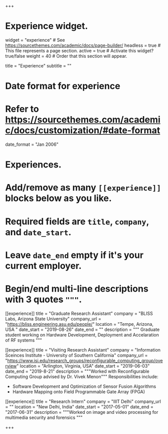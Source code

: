 +++
# Experience widget.
widget = "experience"  # See https://sourcethemes.com/academic/docs/page-builder/
headless = true  # This file represents a page section.
active = true  # Activate this widget? true/false
weight = 40  # Order that this section will appear.

title = "Experience"
subtitle = ""

# Date format for experience
#   Refer to https://sourcethemes.com/academic/docs/customization/#date-format
date_format = "Jan 2006"

# Experiences.
#   Add/remove as many `[[experience]]` blocks below as you like.
#   Required fields are `title`, `company`, and `date_start`.
#   Leave `date_end` empty if it's your current employer.
#   Begin/end multi-line descriptions with 3 quotes `"""`.
[[experience]]
  title = "Graduate Research Assistant"
  company = "BLISS Labs, Arizona State University"
  company_url = "https://bliss.engineering.asu.edu/people/"
  location = "Tempe, Arizona, USA "
  date_start = "2019-08-26"
  date_end = ""
  description = """ Graduate student working on Hardware Development, Deployment and Accelaration of RF systems  """

[[experience]]
  title = "Visiting Research Assistant"
  company = "Information Sceinces Institute - University of Southern California"
  company_url = "https://www.isi.edu/research_groups/reconfigurable_computing_group/overview"
  location = "Arlington, Virginia, USA"
  date_start = "2019-06-03"
  date_end = "2019-8-21"
  description = """Worked with Reconfigurable Computing Group advised by Dr. Vivek Menon"""
  Responsibilities include:
  * Software Development and Optimization of Sensor Fusion Algorithms
  * Hardware Mapping onto Field Programmable Gate Array (FPGA)
  
 [[experience]]
  title = "Research Intern"
  company = "IIIT Delhi"
  company_url = ""
  location = "New Delhi, India"
  date_start = "2017-05-01"
  date_end = "2017-06-31"
  description = """Worked on image and video processing for multimedia security and forensics """


+++
